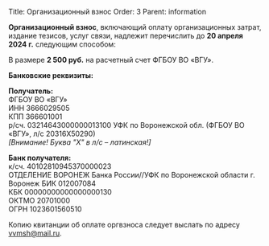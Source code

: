 Title: Организационный взнос
Order: 3
Parent: information

**Организационный взнос**, включающий оплату организационных затрат, издание тезисов, услуг связи, надлежит перечислить до **20 апреля 2024 г.** следующим способом:

В размере **2 500 руб.** на расчетный счет ФГБОУ ВО «ВГУ».

**Банковские реквизиты:**

**Получатель:**  
ФГБОУ ВО «ВГУ»  
ИНН 3666029505  
КПП 366601001  
р/сч. 03214643000000013100
УФК по Воронежской обл. (ФГБОУ ВО «ВГУ», л/с 20316Х50290)  
*[Внимание! Буква "X" в л/с – латинская!]*

**Банк получателя:**  
к/сч. 40102810945370000023  
ОТДЕЛЕНИЕ ВОРОНЕЖ Банка России//УФК по Воронежской области г. Воронеж
БИК 012007084  
КБК 00000000000000000130  
ОКТМО 20701000  
ОГРН 1023601560510  

Копию квитанции об оплате оргвзноса следует выслать по адресу [vvmsh@mail.ru](mailto:vvmsh@mail.ru).
